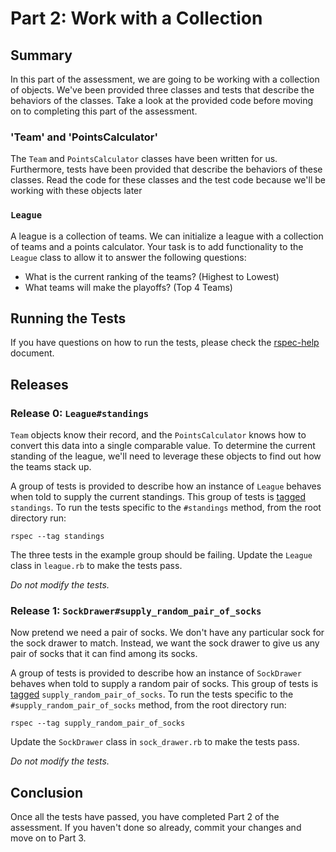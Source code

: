 # Part 2: Work with a Collection
## Summary
In this part of the assessment, we are going to be working with a collection of objects.  We've been provided three classes and tests that describe the behaviors of the classes.  Take a look at the provided code before moving on to completing this part of the assessment.

### 'Team' and 'PointsCalculator'
The `Team` and `PointsCalculator` classes have been written for us.  Furthermore, tests have been provided that describe the behaviors of these classes.  Read the code for these classes and the test code because we'll be working with these objects later

### `League`
A league is a collection of teams. We can initialize a league with a collection of teams and a points calculator. Your task is to add functionality to the `League` class to allow it to answer the following questions:

- What is the current ranking of the teams? (Highest to Lowest)
- What teams will make the playoffs? (Top 4 Teams)

## Running the Tests
If you have questions on how to run the tests, please check the [rspec-help](../rspec-help.md) document.

## Releases
### Release 0: `League#standings`
`Team` objects know their record, and the `PointsCalculator` knows how to convert this data into a single comparable value. To determine the current standing of the league, we'll need to leverage these objects to find out how the teams stack up.

A group of tests is provided to describe how an instance of `League` behaves when told to supply the current standings.  This group of tests is [tagged](https://www.relishapp.com/rspec/rspec-core/v/2-4/docs/command-line/tag-option) `standings`.  To run the tests specific to the `#standings` method, from the root directory run:

```
rspec --tag standings
```

The three tests in the example group should be failing.  Update the `League` class in `league.rb` to make the tests pass.

*Do not modify the tests.*

### Release 1:  `SockDrawer#supply_random_pair_of_socks`
Now pretend we need a pair of socks.  We don't have any particular sock for the sock drawer to match.  Instead, we want the sock drawer to give us any pair of socks that it can find among its socks.

A group of tests is provided to describe how an instance of `SockDrawer` behaves when told to supply a random pair of socks.  This group of tests is [tagged](https://www.relishapp.com/rspec/rspec-core/v/2-4/docs/command-line/tag-option) `supply_random_pair_of_socks`.  To run the tests specific to the `#supply_random_pair_of_socks` method, from the root directory run:

```
rspec --tag supply_random_pair_of_socks
```

Update the `SockDrawer` class in `sock_drawer.rb` to make the tests pass.

*Do not modify the tests.*

## Conclusion
Once all the tests have passed, you have completed Part 2 of the assessment.  If you haven't done so already, commit your changes and move on to Part 3.
